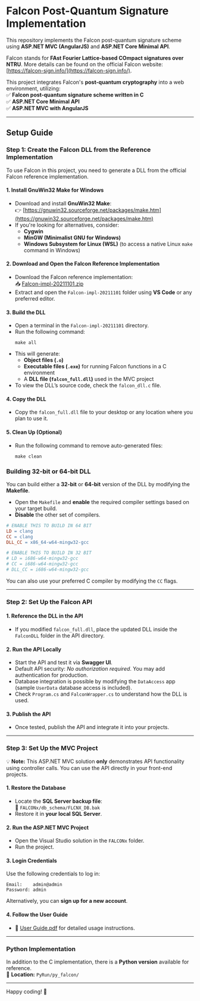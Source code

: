 # Falcon Post-Quantum Signature Implementation

This repository implements the Falcon post-quantum signature scheme using **ASP.NET MVC (AngularJS)** and **ASP.NET Core Minimal API**.

Falcon stands for **FAst Fourier Lattice-based COmpact signatures over NTRU**. More details can be found on the official Falcon website: [https://falcon-sign.info/](https://falcon-sign.info/).

This project integrates Falcon's **post-quantum cryptography** into a web environment, utilizing:    
✅ **Falcon post-quantum signature scheme written in C**  
✅ **ASP.NET Core Minimal API**  
✅ **ASP.NET MVC with AngularJS**  

---

## Setup Guide

### Step 1: Create the Falcon DLL from the Reference Implementation

To use Falcon in this project, you need to generate a DLL from the official Falcon reference implementation.

#### 1. Install GnuWin32 Make for Windows  
   - Download and install **GnuWin32 Make**:  
     👉 [https://gnuwin32.sourceforge.net/packages/make.htm](https://gnuwin32.sourceforge.net/packages/make.htm)
   - If you're looking for alternatives, consider:  
     - **Cygwin**  
     - **MinGW (Minimalist GNU for Windows)**  
     - **Windows Subsystem for Linux (WSL)** (to access a native Linux `make` command in Windows)  

#### 2. Download and Open the Falcon Reference Implementation  
   - Download the Falcon reference implementation:  
     📥 [Falcon-impl-20211101.zip](https://falcon-sign.info/Falcon-impl-20211101.zip)  
   - Extract and open the `Falcon-impl-20211101` folder using **VS Code** or any preferred editor.

#### 3. Build the DLL  
   - Open a terminal in the `Falcon-impl-20211101` directory.
   - Run the following command:  
     ```
     make all
     ```
   - This will generate:  
     - **Object files (`.o`)**
     - **Executable files (`.exe`)** for running Falcon functions in a C environment  
     - A **DLL file (`falcon_full.dll`)** used in the MVC project  
   - To view the DLL’s source code, check the `falcon_dll.c` file.

#### 4. Copy the DLL  
   - Copy the `falcon_full.dll` file to your desktop or any location where you plan to use it.

#### 5. Clean Up (Optional)  
   - Run the following command to remove auto-generated files:  
     ```
     make clean
     ```

### Building 32-bit or 64-bit DLL

You can build either a **32-bit** or **64-bit** version of the DLL by modifying the **Makefile**.

- Open the `Makefile` and **enable** the required compiler settings based on your target build.
- **Disable** the other set of compilers.

```makefile
# ENABLE THIS TO BUILD IN 64 BIT
LD = clang
CC = clang
DLL_CC = x86_64-w64-mingw32-gcc

# ENABLE THIS TO BUILD IN 32 BIT
# LD = i686-w64-mingw32-gcc
# CC = i686-w64-mingw32-gcc
# DLL_CC = i686-w64-mingw32-gcc
```

You can also use your preferred C compiler by modifying the `CC` flags.

---

### Step 2: Set Up the Falcon API

#### 1. Reference the DLL in the API  
   - If you modified `falcon_full.dll`, place the updated DLL inside the `FalconDLL` folder in the API directory.

#### 2. Run the API Locally  
   - Start the API and test it via **Swagger UI**.
   - Default API security: _No authorization required_. You may add authentication for production.
   - Database integration is possible by modifying the `DataAccess` app (sample `UserData` database access is included).
   - Check `Program.cs` and `FalconWrapper.cs` to understand how the DLL is used.

#### 3. Publish the API  
   - Once tested, publish the API and integrate it into your projects.

---

### Step 3: Set Up the MVC Project  

💡 **Note:** This ASP.NET MVC solution **only** demonstrates API functionality using controller calls. You can use the API directly in your front-end projects.

#### 1. Restore the Database  
   - Locate the **SQL Server backup file**:  
     📂 `FALCONx/db_schema/FLCNX_DB.bak`  
   - Restore it in **your local SQL Server**.

#### 2. Run the ASP.NET MVC Project  
   - Open the Visual Studio solution in the `FALCONx` folder.
   - Run the project.

#### 3. Login Credentials  
   Use the following credentials to log in:  
   ```
   Email:    admin@admin
   Password: admin
   ```
   Alternatively, you can **sign up for a new account**.

#### 4. Follow the User Guide  
   - 📖 [User Guide.pdf](https://github.com/weigle22/post-quantum-sign-FALCON-MVC/blob/main/FALCONx/User%20Guide.pdf) for detailed usage instructions.

---

### Python Implementation

In addition to the C implementation, there is a **Python version** available for reference.  
📂 **Location:** `PyRun/py_falcon/`

---

Happy coding! 🚀
